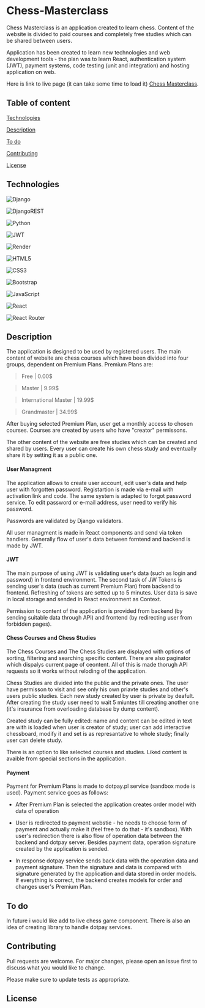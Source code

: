# Chess-Masterclass

Chess Masterclass is an application created to learn chess. Content of the website is divided to paid courses and completely free studies which can be shared between users.


Application has been created to learn new technologies and web development tools - the plan was to learn React, authentication system (JWT), payment systems, code testing (unit and integration) and hosting application on web. 

Here is link to live page (it can take some time to load it) [Chess Masterclass](https://chess-masterclass.onrender.com).


## Table of content

[Technologies](#technologies)

[Description](#description)

[To do](#todo)

[Contributing](#contributing)

[License](#license)

## Technologies

![Django](https://img.shields.io/badge/django-%23092E20.svg?style=for-the-badge&logo=django&logoColor=white)

![DjangoREST](https://img.shields.io/badge/DJANGO-REST-ff1709?style=for-the-badge&logo=django&logoColor=white&color=ff1709&labelColor=gray)

![Python](https://img.shields.io/badge/python-3670A0?style=for-the-badge&logo=python&logoColor=ffdd54)

![JWT](https://img.shields.io/badge/JWT-black?style=for-the-badge&logo=JSON%20web%20tokens)

![Render](https://img.shields.io/badge/Render-%46E3B7.svg?style=for-the-badge&logo=render&logoColor=white)

![HTML5](https://img.shields.io/badge/html5-%23E34F26.svg?style=for-the-badge&logo=html5&logoColor=white)

![CSS3](https://img.shields.io/badge/css3-%231572B6.svg?style=for-the-badge&logo=css3&logoColor=white)

![Bootstrap](https://img.shields.io/badge/bootstrap-%23563D7C.svg?style=for-the-badge&logo=bootstrap&logoColor=white)

![JavaScript](https://img.shields.io/badge/javascript-%23323330.svg?style=for-the-badge&logo=javascript&logoColor=%23F7DF1E)

![React](https://img.shields.io/badge/react-%2320232a.svg?style=for-the-badge&logo=react&logoColor=%2361DAFB)

![React Router](https://img.shields.io/badge/React_Router-CA4245?style=for-the-badge&logo=react-router&logoColor=white)

## Description

The application is designed to be used by registered users. The main content of website are chess courses which have been divided into four groups, dependent on Premium Plans. Premium Plans are: 
>Free | 0.00$

>Master | 9.99$

>International Master | 19.99$

>Grandmaster | 34.99$

After buying selected Premium Plan, user get a monthly access to chosen courses. Courses are created by users who have "creator" permissons.


The other content of the website are free studies which can be created and shared by users. 
Every user can create his own chess study and eventually share it by setting it as a public one.

#### User Managment

The application allows to create user account, edit user's data and help user with forgotten password. Registartion is made via e-mail with activation link and code. The same system is adapted to forgot password service. To edit  password or e-mail address, user need to verify his password. 

Passwords are validated by Django validators. 

All user managment is made in React components and send via token handlers. Generally flow of user's data between forntend and backend is made by JWT.

#### JWT

The main purpose of using JWT is validating user's data (such as login and password) in frontend environment. The second task of JW Tokens is sending user's data (such as current Premium Plan) from backend to frontend. Refreshing of tokens are setted up to 5 minutes. User data is save in local storage and sended in React environment as Context.

Permission to content of the application is provided from backend (by sending suitable data through API) and frontend (by redirecting user from forbidden pages).

#### Chess Courses and Chess Studies 

The Chess Courses and The Chess Studies are displayed with options of sorting, filtering and searching specific content. There are also paginator which dispalys current page of ceontent. All of this is made thorugh API requests so it works without reloding of the application.  

Chess Studies are divided into the public and the private ones. The user have permisson to visit and see only his own priavte studies and other's users public studies.
Each new study created by user is private by deafult. After creating the study user need to wait 5 miuntes till creating another one (it's insurance from overloading database by dump content). 

Created study can be fully edited: name and content can be edited in text are with is loaded when user is creator of study; user can add interactive chessboard, modify it and set is as represantative to whole study; finally user can delete study.

There is an option to like selected courses and studies. Liked content is avaible from special sections in the application.

#### Payment

Payment for Premium Plans is made to dotpay.pl service (sandbox mode is used). Payment service goes as follows:

- After Premium Plan is selected the application creates order model with data of operation

- User is redirected to payment webstie - he needs to choose form of payment and actually make it (feel free to do that - it's sandbox). With user's redirection there is also flow of operation data between the backend and dotpay server. Besides payment data, operation signature created by the application is sended.

- In response dotpay service sends back data with the operation data and payment signature. Then the signature and data is compared with signature generated by the application and data stored in order models. If everything is correct, the backend creates models for order and changes user's Premium Plan. 

## To do

In future i would like add to live chess game component. There is also an idea of creating library to handle dotpay services.


## Contributing
Pull requests are welcome. For major changes, please open an issue first to discuss what you would like to change.

Please make sure to update tests as appropriate.

## License
